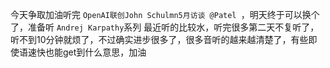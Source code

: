 今天争取加油听完 `OpenAI联创John Schulmn5月访谈 @Patel `，明天终于可以换个了，准备听 `Andrej Karpathy`系列
最近听的比较水，听完很多第二天不复听了，听不到10分钟就烦了，不过确实进步很多了，很多音听的越来越清楚了，有些即使语速快也能get到什么意思，加油
